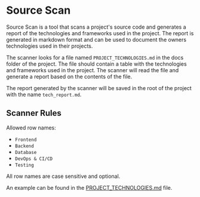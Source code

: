 # Source Scan

Source Scan is a tool that scans a project's source code and generates a report of the technologies and frameworks used in the project. The report is generated in markdown format and can be used to document the owners technologies used in their projects.

The scanner looks for a file named `PROJECT_TECHNOLOGIES.md` in the docs folder of the project. The file should contain a table with the technologies and frameworks used in the project. The scanner will read the file and generate a report based on the contents of the file.

The report generated by the scanner will be saved in the root of the project with the name `tech_report.md`.

## Scanner Rules

Allowed row names:

- `Frontend`
- `Backend`
- `Database`
- `DevOps & CI/CD`
- `Testing`

All row names are case sensitive and optional.

An example can be found in the [PROJECT_TECHNOLOGIES.md](docs/PROJECT_TECHNOLOGIES.md) file.
